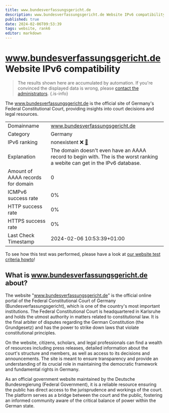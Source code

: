 ```yaml
---
title: www.bundesverfassungsgericht.de
description: www.bundesverfassungsgericht.de Website IPv6 compatibility
published: true
date: 2024-02-06T09:53:39
tags: website, rank6
editor: markdown
---
```


# www.bundesverfassungsgericht.de Website IPv6 compatibility

> The results shown here are accumulated by automation. If you're convinced the displayed data is wrong, please [contact the administrators](/howto/chat). 
{.is-info}

The www.bundesverfassungsgericht.de is the official site of Germany's Federal Constitutional Court, providing insights into court decisions and legal resources.


|   |   |
| - | - |
| Domainname | www.bundesverfassungsgericht.de
| Category | Germany |
| IPv6 ranking | nonexistent :x: [🔗](/howto/ranking) |
| Explanation | The domain doesn't even have an AAAA record to begin with. The is the worst ranking a webite can get in the IPv6 database. |
| Amount of AAAA records for domain | 0 |
| ICMPv6 success rate | 0%|
| HTTP success rate | 0% |
| HTTPS success rate | 0% |
| Last Check Timestamp | 2024-02-06 10:53:39+01:00 |

To see how this test was performed, please have a look at [our website test criteria howto](/howto/testcriteria/website)!


## What is www.bundesverfassungsgericht.de about?
The website "www.bundesverfassungsgericht.de" is the official online portal of the Federal Constitutional Court of Germany (Bundesverfassungsgericht), which is one of the country's most important institutions. The Federal Constitutional Court is headquartered in Karlsruhe and holds the utmost authority in matters related to constitutional law. It is the final arbiter of disputes regarding the German Constitution (the Grundgesetz) and has the power to strike down laws that violate constitutional principles.

On the website, citizens, scholars, and legal professionals can find a wealth of resources including press releases, detailed information about the court's structure and members, as well as access to its decisions and announcements. The site is meant to ensure transparency and provide an understanding of its crucial role in maintaining the democratic framework and fundamental rights in Germany.

As an official government website maintained by the Deutsche Bundesregierung (Federal Government), it is a reliable resource ensuring the public has direct access to the jurisprudence and workings of the court. The platform serves as a bridge between the court and the public, fostering an informed community aware of the critical balance of power within the German state.


